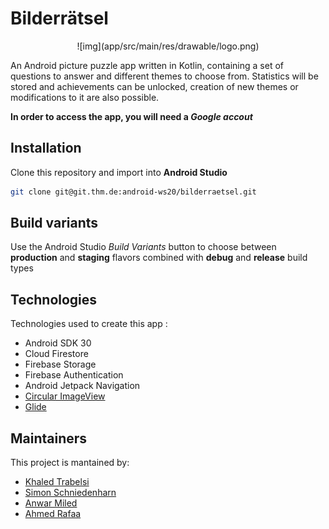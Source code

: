 # Bilderrätsel

<div align="center">
![img](app/src/main/res/drawable/logo.png)
</div>

An Android picture puzzle app written in Kotlin, containing a set of questions to answer and different themes to choose from.
Statistics will be stored and achievements can be unlocked, creation of new themes or modifications to it are also possible.

**In order to access the app, you will need a _Google accout_**

## Installation
Clone this repository and import into **Android Studio**
```bash
git clone git@git.thm.de:android-ws20/bilderraetsel.git
```

## Build variants
Use the Android Studio *Build Variants* button to choose between **production** and **staging** flavors combined with **debug** and **release** build types

## Technologies 

Technologies used to create this app :

* Android SDK 30
* Cloud Firestore
* Firebase Storage
* Firebase Authentication
* Android Jetpack Navigation
* [Circular ImageView](https://github.com/hdodenhof/CircleImageView)
* [Glide](https://github.com/bumptech/glide)

## Maintainers
This project is mantained by:
* [Khaled Trabelsi](https://git.thm.de/ktrb56)
* [Simon Schniedenharn](https://git.thm.de/ssnd94)
* [Anwar Miled](https://git.thm.de/amld78)
* [Ahmed Rafaa](https://git.thm.de/arfa97)

